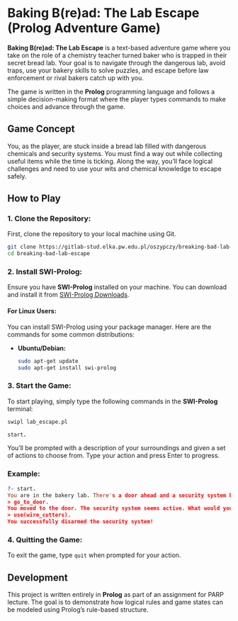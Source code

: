 # Baking B(re)ad: The Lab Escape (Prolog Adventure Game)

**Baking B(re)ad: The Lab Escape** is a text-based adventure game where you take on the role of a chemistry teacher turned baker who is trapped in their secret bread lab. Your goal is to navigate through the dangerous lab, avoid traps, use your bakery skills to solve puzzles, and escape before law enforcement or rival bakers catch up with you.

The game is written in the **Prolog** programming language and follows a simple decision-making format where the player types commands to make choices and advance through the game.

## Game Concept

You, as the player, are stuck inside a bread lab filled with dangerous chemicals and security systems. You must find a way out while collecting useful items while the time is ticking. Along the way, you’ll face logical challenges and need to use your wits and chemical knowledge to escape safely.

## How to Play

### 1. Clone the Repository:
First, clone the repository to your local machine using Git.

```bash
git clone https://gitlab-stud.elka.pw.edu.pl/oszypczy/breaking-bad-lab-escape
cd breaking-bad-lab-escape
```

### 2. Install SWI-Prolog:
Ensure you have **SWI-Prolog** installed on your machine. You can download and install it from [SWI-Prolog Downloads](https://www.swi-prolog.org/Download.html).

#### For Linux Users:
You can install SWI-Prolog using your package manager. Here are the commands for some common distributions:

- **Ubuntu/Debian:**
  ```bash
  sudo apt-get update
  sudo apt-get install swi-prolog
  ```

### 3. Start the Game:
To start playing, simply type the following commands in the **SWI-Prolog** terminal:

```bash
swipl lab_escape.pl
```

```prolog
start.
```

You’ll be prompted with a description of your surroundings and given a set of actions to choose from. Type your action and press Enter to progress.

### Example:
```prolog
?- start.
You are in the bakery lab. There's a door ahead and a security system blinking. What would you like to do?
> go_to_door.
You moved to the door. The security system seems active. What would you like to do?
> use(wire_cutters).
You successfully disarmed the security system!
```

### 4. Quitting the Game:
To exit the game, type `quit` when prompted for your action.

## Development
This project is written entirely in **Prolog** as part of an assignment for PARP lecture. The goal is to demonstrate how logical rules and game states can be modeled using Prolog’s rule-based structure.